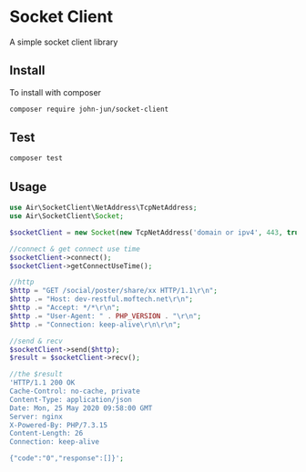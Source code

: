 Socket Client
=============
A simple socket client library

Install
-------
To install with composer
```sh
composer require john-jun/socket-client
```

Test
-----
```sh
composer test
```

Usage
-----
```php
use Air\SocketClient\NetAddress\TcpNetAddress;
use Air\SocketClient\Socket;

$socketClient = new Socket(new TcpNetAddress('domain or ipv4', 443, true));

//connect & get connect use time
$socketClient->connect();
$socketClient->getConnectUseTime();

//http
$http = "GET /social/poster/share/xx HTTP/1.1\r\n";
$http .= "Host: dev-restful.moftech.net\r\n";
$http .= "Accept: */*\r\n";
$http .= "User-Agent: " . PHP_VERSION . "\r\n";
$http .= "Connection: keep-alive\r\n\r\n";

//send & recv
$socketClient->send($http);
$result = $socketClient->recv();

//the $result
'HTTP/1.1 200 OK
Cache-Control: no-cache, private
Content-Type: application/json
Date: Mon, 25 May 2020 09:58:00 GMT
Server: nginx
X-Powered-By: PHP/7.3.15
Content-Length: 26
Connection: keep-alive

{"code":"0","response":[]}';
```